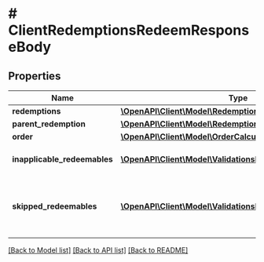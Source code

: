 # # ClientRedemptionsRedeemResponseBody

## Properties

Name | Type | Description | Notes
------------ | ------------- | ------------- | -------------
**redemptions** | [**\OpenAPI\Client\Model\Redemption[]**](Redemption.md) |  | [optional]
**parent_redemption** | [**\OpenAPI\Client\Model\Redemption**](Redemption.md) |  | [optional]
**order** | [**\OpenAPI\Client\Model\OrderCalculated**](OrderCalculated.md) |  | [optional]
**inapplicable_redeemables** | [**\OpenAPI\Client\Model\ValidationsRedeemableInapplicable[]**](ValidationsRedeemableInapplicable.md) | Lists validation results of each inapplicable redeemable. | [optional]
**skipped_redeemables** | [**\OpenAPI\Client\Model\ValidationsRedeemableSkipped[]**](ValidationsRedeemableSkipped.md) | Lists validation results of each redeemable. If a redeemable can be applied, the API returns &#x60;\&quot;status\&quot;: \&quot;APPLICABLE\&quot;&#x60;. | [optional]

[[Back to Model list]](../../README.md#models) [[Back to API list]](../../README.md#endpoints) [[Back to README]](../../README.md)
